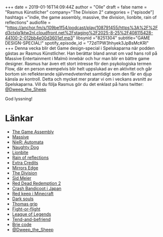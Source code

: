 +++
date = 2019-01-16T14:09:44Z
author = "Olle"
draft = false
name = "Rasmus Künstlicher"
company="The Division 2"
categories = ["episode"]
hashtags ="indie, the game assembly, massive, the division, lionbite, rain of reflections"
audiofile = "https://anchor.fm/s/109be1f54/podcast/play/108791455/https%3A%2F%2Fd3ctxlq1ktw2nl.cloudfront.net%2Fstaging%2F2025-8-25%2F408115428-44100-2-012bb4e00d3601ef.mp3"
libsynid ="8251304"
subtitle="GAME DESIGN-SPECIAL!"
spotify_episode_id = "72dTPW3hhyek3JpBsMcKRI"
+++
Denna vecka blir det Game design-special i Spelskaparna när podden gästas av Rasmus Künstlicher. Han berättar bland annat om vad hans roll på Massive Entertainment i Malmö innebär och hur man blir en bättre game designer. Rasmus har även ett stort intresse för den psykologiska termen Flow, där en person exempelvis blir helt uppslukad av en aktivitet och går bortom sin reflekterande självmedvetenhet samtidigt som den får en djup känsla av kontroll. Detta och mycket mer pratar vi om i veckans avsnitt av Spelskaparna. Vill du följa Rasmus gör du det enklast på hans twitter: [@Dweep_the_Sheep](https://twitter.com/Dweep_the_Sheep)

God lyssning!
# Länkar
* [The Game Assembly](https://www.thegameassembly.com/)
* [Massive](https://www.massive.se/)
* [NieR: Automata](https://www.youtube.com/watch?v=wJxNhJ8fjFk)
* [Naughty Dog](https://www.naughtydog.com/)
* [Lionbite](http://lionbite.se/)
* [Rain of reflections](http://rainofreflections.com/)
* [Extra Credits](https://www.youtube.com/user/ExtraCreditz)
* [Mirrors Edge](https://www.youtube.com/watch?v=2N1TJP1cxmo)
* [The Division](https://www.youtube.com/watch?v=yPq_NVi-TC4&t=4s)
* [Sid Meier](https://en.wikipedia.org/wiki/Sid_Meier)
* [Red Dead Redemption 2](https://www.youtube.com/watch?v=srUjOl_wBmU&t=1s)
* [Crash Bandicoot i Japan](https://www.youtube.com/watch?v=qZVJnCcLeVg)
* [Red keep i Minecraft](https://www.youtube.com/watch?v=MAF5AwKDQR8)
* [Dark souls](https://www.youtube.com/watch?v=o1780AqAa20)
* [Thomas grip](http://spelskaparna.com/episode/35/)
* [Fight-or-flight](https://en.wikipedia.org/wiki/Fight-or-flight_response)
* [League of Legends](https://www.youtube.com/watch?v=BGtROJeMPeE)
* [Tend-and-befriend](https://en.wikipedia.org/wiki/Tend_and_befriend)
* [Brie code](https://www.briecode.com/)
* [@Dweep_the_Sheep](https://twitter.com/Dweep_the_Sheep)
